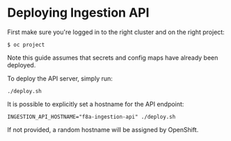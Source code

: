 # Deploying Ingestion API

First make sure you're logged in to the right cluster and on the right project:

```
$ oc project
```

Note this guide assumes that secrets and config maps have already been deployed.

To deploy the API server, simply run:

```
./deploy.sh
```

It is possible to explicitly set a hostname for the API endpoint:

```
INGESTION_API_HOSTNAME="f8a-ingestion-api" ./deploy.sh
```

If not provided, a random hostname will be assigned by OpenShift.

